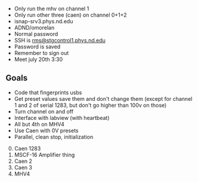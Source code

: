 
- Only run the mhv on channel 1
- Only run other three (caen) on channel 0+1+2
- isnap-srv3.phys.nd.edu
- ADND/omorelan
- Normal password
- SSH is rms@stgcontrol1.phys.nd.edu
- Password is saved
- Remember to sign out
- Meet july 20th 3:30
## Goals
- Code that fingerprints usbs
- Get preset values save them and don't change them (except for channel 1 and 2 of serial 1283, but don't go higher than 100v on those)
- Turn channel on and off
- Interface with labview (with heartbeat)
- All but 4th on MHV4
- Use Caen with 0V presets
- Parallel, clean stop, initialization
0. Caen 1283
1. MSCF-16 Amplifier thing
2. Caen 2
3. Caen 3
4. MHV4